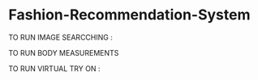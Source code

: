 # Fashion-Recommendation-System
TO RUN IMAGE SEARCCHING :


TO RUN BODY MEASUREMENTS


TO RUN VIRTUAL TRY ON :
